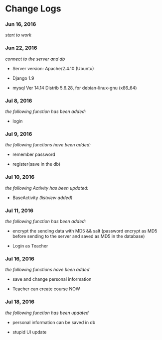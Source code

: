 # Change Logs

### Jun 16, 2016
*start to work*

### Jun 22, 2016
*connect to the server and db*

* Server version: Apache/2.4.10 (Ubuntu)

* Django 1.9

* mysql  Ver 14.14 Distrib 5.6.28, for debian-linux-gnu (x86_64)

### Jul 8, 2016

*the following function has been added:*

* login

### Jul 9, 2016

*the following functions have been added:*

* remember password

* register(save in the db)

### Jul 10, 2016
*the following Activity has been updated:*

* BaseActivity  *(listview added)*

### Jul 11, 2016
*the following function has been added:*

* encrypt the sending data with MD5 && salt
(password encrypt as MD5 before sending to the server and saved as MD5 in the database)

* Login as Teacher

### Jul 16, 2016
*the following functions have been added*

* save and change personal information

* Teacher can create course NOW

### Jul 18, 2016
*the following function has been updated*

* personal information can be saved in db

* stupid UI update
